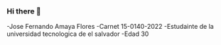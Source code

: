 ### Hi there 👋
-Jose Fernando Amaya Flores
-Carnet 15-0140-2022
-Estudainte de la universidad tecnologica de el salvador
-Edad 30


